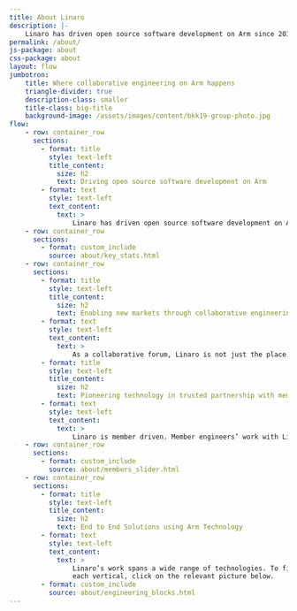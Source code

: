 ```yaml
---
title: About Linaro
description: |-
    Linaro has driven open source software development on Arm since 2010, providing the tools, Linux kernel quality and security needed for a solid foundation to innovate on.
permalink: /about/
js-package: about
css-package: about
layout: flow
jumbotron:
    title: Where collaborative engineering on Arm happens
    triangle-divider: true
    description-class: smaller
    title-class: big-title
    background-image: /assets/images/content/bkk19-group-photo.jpg
flow:
    - row: container_row
      sections:
        - format: title
          style: text-left
          title_content:
            size: h2
            text: Driving open source software development on Arm
        - format: text
          style: text-left
          text_content:
            text: >
                Linaro has driven open source software development on Arm since 2010, providing the tools, Linux kernel quality and security needed for a solid foundation to innovate on. One of the main reasons Linaro was formed was to consolidate the Arm code base as multiple companies were frequently trying to upstream the same code - causing fragmentation and delay to product deployments. Linaro was therefore formed to provide a collaborative forum for companies to work together on foundational open source software on Arm.
    - row: container_row
      sections:
        - format: custom_include
          source: about/key_stats.html
    - row: container_row
      sections:
        - format: title
          style: text-left
          title_content:
            size: h2
            text: Enabling new markets through collaborative engineering
        - format: text
          style: text-left
          text_content:
            text: >
                As a collaborative forum, Linaro is not just the place where Arm software is consolidated, developed and maintained. We also bring companies together to identify business opportunities and enable new markets on Arm architecture. This has resulted in multiple Linaro groups focused on specific verticals, including Artificial Intelligence, Autonomous Vehicles, Consumer, Datacenter & Cloud, Edge & Fog Computing and IoT & Embedded.
        - format: title
          style: text-left
          title_content:
            size: h2
            text: Pioneering technology in trusted partnership with member companies
        - format: text
          style: text-left
          text_content:
            text: >
                Linaro is member driven. Member engineers’ work with Linaro engineers to solve common software problems. Our members also sit on technical steering committees where together with Linaro and other member companies decisions are made on what work needs to be done. Being a Linaro member in eﬀect means shaping the future of Arm software. In addition to Linaro membership, companies can also leverage Linaro Arm software expertise on speciﬁc projects by working with Linaro Developer Services.
    - row: container_row
      sections:
        - format: custom_include
          source: about/members_slider.html
    - row: container_row
      sections:
        - format: title
          style: text-left
          title_content:
            size: h2
            text: End to End Solutions using Arm Technology
        - format: text
          style: text-left
          text_content:
            text: >
                Linaro’s work spans a wide range of technologies. To find out more about what work we do in
                each vertical, click on the relevant picture below.
        - format: custom_include
          source: about/engineering_blocks.html
---
```

